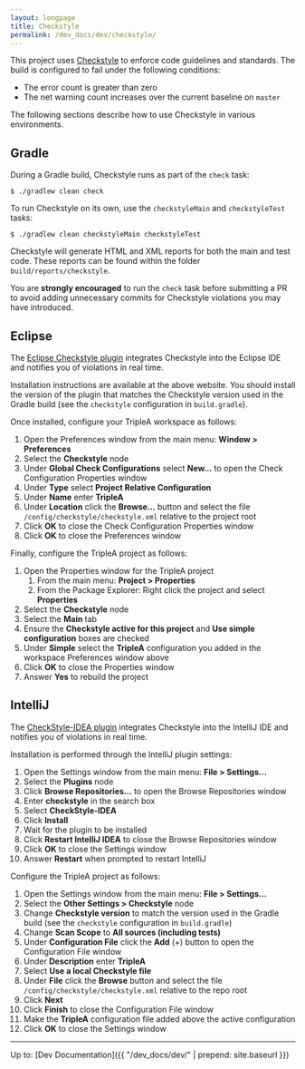 ```yaml
---
layout: longpage
title: Checkstyle
permalink: /dev_docs/dev/checkstyle/
---
```


This project uses [Checkstyle](http://checkstyle.sourceforge.net) to enforce code guidelines and standards.  The build is configured to fail under the following conditions:

* The error count is greater than zero
* The net warning count increases over the current baseline on `master`

The following sections describe how to use Checkstyle in various environments.

## Gradle

During a Gradle build, Checkstyle runs as part of the `check` task:

```
$ ./gradlew clean check
```

To run Checkstyle on its own, use the `checkstyleMain` and `checkstyleTest` tasks:

```
$ ./gradlew clean checkstyleMain checkstyleTest
```

Checkstyle will generate HTML and XML reports for both the main and test code.  These reports can be found within the folder `build/reports/checkstyle`.

You are **strongly encouraged** to run the `check` task before submitting a PR to avoid adding unnecessary commits for Checkstyle violations you may have introduced.

## Eclipse

The [Eclipse Checkstyle plugin](http://eclipse-cs.sourceforge.net) integrates Checkstyle into the Eclipse IDE and notifies you of violations in real time.

Installation instructions are available at the above website.  You should install the version of the plugin that matches the Checkstyle version used in the Gradle build (see the `checkstyle` configuration in `build.gradle`).

Once installed, configure your TripleA workspace as follows:

1. Open the Preferences window from the main menu: **Window > Preferences**
1. Select the **Checkstyle** node
1. Under **Global Check Configurations** select **New...** to open the Check Configuration Properties window
1. Under **Type** select **Project Relative Configuration**
1. Under **Name** enter **TripleA**
1. Under **Location** click the **Browse...** button and select the file `/config/checkstyle/checkstyle.xml` relative to the project root
1. Click **OK** to close the Check Configuration Properties window
1. Click **OK** to close the Preferences window

Finally, configure the TripleA project as follows:

1. Open the Properties window for the TripleA project
    1. From the main menu: **Project > Properties**
    1. From the Package Explorer: Right click the project and select **Properties**
1. Select the **Checkstyle** node
1. Select the **Main** tab
1. Ensure the **Checkstyle active for this project** and **Use simple configuration** boxes are checked
1. Under **Simple** select the **TripleA** configuration you added in the workspace Preferences window above
1. Click **OK** to close the Properties window
1. Answer **Yes** to rebuild the project

## IntelliJ

The [CheckStyle-IDEA plugin](https://github.com/jshiell/checkstyle-idea) integrates Checkstyle into the IntelliJ IDE and notifies you of violations in real time.

Installation is performed through the IntelliJ plugin settings:

1. Open the Settings window from the main menu: **File > Settings...**
1. Select the **Plugins** node
1. Click **Browse Repositories...** to open the Browse Repositories window
1. Enter **checkstyle** in the search box
1. Select **CheckStyle-IDEA**
1. Click **Install**
1. Wait for the plugin to be installed
1. Click **Restart IntelliJ IDEA** to close the Browse Repositories window
1. Click **OK** to close the Settings window
1. Answer **Restart** when prompted to restart IntelliJ

Configure the TripleA project as follows:

1. Open the Settings window from the main menu: **File > Settings...**
1. Select the **Other Settings > Checkstyle** node
1. Change **Checkstyle version** to match the version used in the Gradle build (see the `checkstyle` configuration in `build.gradle`)
1. Change **Scan Scope** to **All sources (including tests)**
1. Under **Configuration File** click the **Add** (+) button to open the Configuration File window
1. Under **Description** enter **TripleA**
1. Select **Use a local Checkstyle file**
1. Under **File** click the **Browse** button and select the file `/config/checkstyle/checkstyle.xml` relative to the repo root
1. Click **Next**
1. Click **Finish** to close the Configuration File window
1. Make the **TripleA** configuration file added above the active configuration
1. Click **OK** to close the Settings window

---

Up to: [Dev Documentation]({{ "/dev_docs/dev/" | prepend: site.baseurl }})
